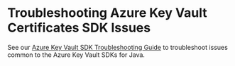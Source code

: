 # Troubleshooting Azure Key Vault Certificates SDK Issues
See our [Azure Key Vault SDK Troubleshooting Guide](https://github.com/Azure/azure-sdk-for-java/blob/main/sdk/keyvault/TROUBLESHOOTING.md) to troubleshoot issues common to the Azure Key Vault SDKs for Java.
